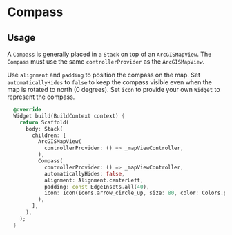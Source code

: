 # Compass

## Usage

A `Compass` is generally placed in a `Stack` on top of an `ArcGISMapView`. The `Compass` must use the same `controllerProvider` as the `ArcGISMapView`.

Use `alignment` and `padding` to position the compass on the map. Set `automaticallyHides` to `false` to keep the compass visible even when the map is rotated to north (0 degrees). Set `icon` to provide your own `Widget` to represent the compass.

```dart
  @override
  Widget build(BuildContext context) {
    return Scaffold(
      body: Stack(
        children: [
          ArcGISMapView(
            controllerProvider: () => _mapViewController,
          ),
          Compass(
            controllerProvider: () => _mapViewController,
            automaticallyHides: false,
            alignment: Alignment.centerLeft,
            padding: const EdgeInsets.all(40),
            icon: Icon(Icons.arrow_circle_up, size: 80, color: Colors.purple),
          ),
        ],
      ),
    );
  }
```
